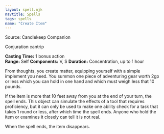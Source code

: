 ```yaml
---
layout: spell.njk
navtitle: Spells
tags: spells
name: "Create Item"
---
```

Source:  Candlekeep Companion

Conjuration cantrip

**Casting Time:** 1 bonus action  
**Range:** Self
**Components:** V, S 
**Duration:** Concentration, up to 1 hour

From thoughts, you create matter, equipping yourself with a simple implement you need. You summon one piece of adventuring gear worth 2gp or less which you can hold in one hand and which must weigh less that 10 pounds.

If the item is more that 10 feet away from you at the end of your turn, the spell ends. This object can simulate the effects of a tool that requires proficiency, but it can only be used to make one ability check for a task that takes 1 round or less, after which time the spell ends. Anyone who hold the item or examines it closely can tell it is not real.

When the spell ends, the item disappears.